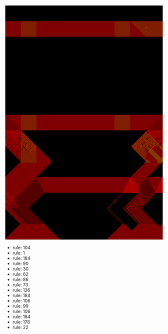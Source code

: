 ![photo](./output.png) 
 * rule: 104
* rule: 1
* rule: 184
* rule: 90
* rule: 30
* rule: 62
* rule: 86
* rule: 73
* rule: 126
* rule: 184
* rule: 106
* rule: 99
* rule: 106
* rule: 184
* rule: 178
* rule: 22
